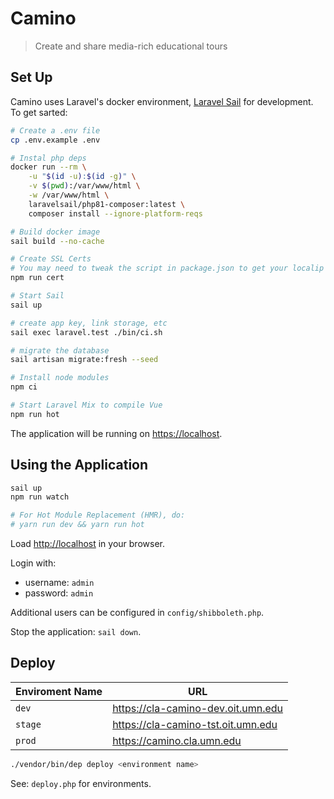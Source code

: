 # Camino

> Create and share media-rich educational tours

## Set Up

Camino uses Laravel's docker environment, [Laravel Sail](https://laravel.com/docs/8.x/sail) for development. To get sarted:

```sh
# Create a .env file
cp .env.example .env

# Instal php deps
docker run --rm \
    -u "$(id -u):$(id -g)" \
    -v $(pwd):/var/www/html \
    -w /var/www/html \
    laravelsail/php81-composer:latest \
    composer install --ignore-platform-reqs

# Build docker image
sail build --no-cache

# Create SSL Certs
# You may need to tweak the script in package.json to get your localip address
npm run cert

# Start Sail
sail up

# create app key, link storage, etc
sail exec laravel.test ./bin/ci.sh

# migrate the database
sail artisan migrate:fresh --seed

# Install node modules
npm ci

# Start Laravel Mix to compile Vue
npm run hot

```

The application will be running on <https://localhost>.

## Using the Application

```sh
sail up
npm run watch

# For Hot Module Replacement (HMR), do:
# yarn run dev && yarn run hot
```

Load <http://localhost> in your browser.

Login with:

- username: `admin`
- password: `admin`

Additional users can be configured in `config/shibboleth.php`.

Stop the application: `sail down`.

## Deploy

| Enviroment Name | URL                                  |
| --------------- | ------------------------------------ |
| `dev`           | <https://cla-camino-dev.oit.umn.edu> |
| `stage`         | <https://cla-camino-tst.oit.umn.edu> |
| `prod`          | <https://camino.cla.umn.edu>         |

```sh
./vendor/bin/dep deploy <environment name>
```

See: `deploy.php` for environments.
